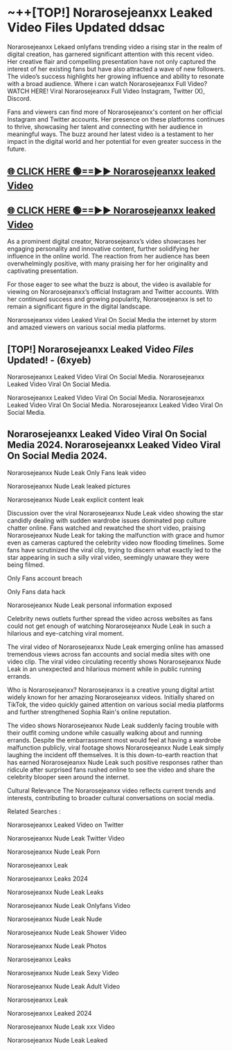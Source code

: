# ~++[TOP!] Norarosejeanxx Leaked Video Files Updated ddsac

 Norarosejeanxx Lekaed onlyfans trending video a rising star in the realm of digital creation, has garnered significant attention with this recent video. Her creative flair and compelling presentation have not only captured the interest of her existing fans but have also attracted a wave of new followers. The video’s success highlights her growing influence and ability to resonate with a broad audience.
Where i can watch  Norarosejeanxx Full Video? WATCH HERE! Viral  Norarosejeanxx Full Video Instagram, Twitter (X), Discord.


Fans and viewers can find more of  Norarosejeanxx's content on her official Instagram and Twitter accounts. Her presence on these platforms continues to thrive, showcasing her talent and connecting with her audience in meaningful ways. The buzz around her latest video is a testament to her impact in the digital world and her potential for even greater success in the future.


## [🌐 CLICK HERE 🟢==►►  Norarosejeanxx leaked Video ](https://onlyclips.site?title=Norarosejeanxx&ref=git)

## [🌐 CLICK HERE 🟢==►►  Norarosejeanxx leaked Video ](https://onlyclips.site?title=Norarosejeanxx&ref=git)


As a prominent digital creator,  Norarosejeanxx’s video showcases her engaging personality and innovative content, further solidifying her influence in the online world. The reaction from her audience has been overwhelmingly positive, with many praising her for her originality and captivating presentation.

For those eager to see what the buzz is about, the video is available for viewing on  Norarosejeanxx’s official Instagram and Twitter accounts. With her continued success and growing popularity,  Norarosejeanxx is set to remain a significant figure in the digital landscape.


  Norarosejeanxx video Leaked Viral On Social Media the internet by storm and amazed viewers on various social media platforms.


## [TOP!]  Norarosejeanxx Leaked Video *Files* Updated! - (6xyeb) 

 Norarosejeanxx Leaked Video Viral On Social Media. Norarosejeanxx Leaked Video Viral On Social Media.

 Norarosejeanxx Leaked Video Viral On Social Media. Norarosejeanxx Leaked Video Viral On Social Media. Norarosejeanxx Leaked Video Viral On Social Media.


##  Norarosejeanxx Leaked Video Viral On Social Media 2024. Norarosejeanxx Leaked Video Viral On Social Media 2024.
 Norarosejeanxx Nude Leak Only Fans leak video

 Norarosejeanxx Nude Leak leaked pictures

 Norarosejeanxx Nude Leak explicit content leak

Discussion over the viral  Norarosejeanxx Nude Leak video showing the star candidly dealing with sudden wardrobe issues dominated pop culture chatter online. Fans watched and rewatched the short video, praising  Norarosejeanxx Nude Leak for taking the malfunction with grace and humor even as cameras captured the celebrity video now flooding timelines. Some fans have scrutinized the viral clip, trying to discern what exactly led to the star appearing in such a silly viral video, seemingly unaware they were being filmed.


Only Fans account breach

Only Fans data hack

 Norarosejeanxx Nude Leak personal information exposed

Celebrity news outlets further spread the video across websites as fans could not get enough of watching  Norarosejeanxx Nude Leak in such a hilarious and eye-catching viral moment.


The viral video of  Norarosejeanxx Nude Leak emerging online has amassed tremendous views across fan accounts and social media sites with one video clip. The viral video circulating recently shows  Norarosejeanxx Nude Leak in an unexpected and hilarious moment while in public running errands.


Who is  Norarosejeanxx?  Norarosejeanxx is a creative young digital artist widely known for her amazing  Norarosejeanxx videos. Initially shared on TikTok, the video quickly gained attention on various social media platforms and further strengthened Sophia Rain's online reputation.

The video shows  Norarosejeanxx Nude Leak suddenly facing trouble with their outfit coming undone while casually walking about and running errands. Despite the embarrassment most would feel at having a wardrobe malfunction publicly, viral footage shows  Norarosejeanxx Nude Leak simply laughing the incident off themselves. It is this down-to-earth reaction that has earned  Norarosejeanxx Nude Leak such positive responses rather than ridicule after surprised fans rushed online to see the video and share the celebrity blooper seen around the internet.

Cultural Relevance The  Norarosejeanxx video reflects current trends and interests, contributing to broader cultural conversations on social media.

Related Searches :

 Norarosejeanxx Leaked Video on Twitter

 Norarosejeanxx Nude Leak Twitter Video

 Norarosejeanxx Nude Leak Porn

 Norarosejeanxx Leak 

 Norarosejeanxx Leaks 2024

 Norarosejeanxx Nude Leak Leaks

 Norarosejeanxx Nude Leak Onlyfans Video

 Norarosejeanxx Nude Leak Nude

 Norarosejeanxx Nude Leak Shower Video

 Norarosejeanxx Nude Leak Photos

 Norarosejeanxx Leaks

 Norarosejeanxx Nude Leak Sexy Video

 Norarosejeanxx Nude Leak Adult Video

 Norarosejeanxx Leak

 Norarosejeanxx Leaked 2024

 Norarosejeanxx Nude Leak xxx Video

 Norarosejeanxx Nude Leak Leaked